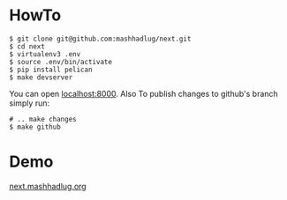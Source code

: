 # HowTo

```
$ git clone git@github.com:mashhadlug/next.git
$ cd next
$ virtualenv3 .env
$ source .env/bin/activate
$ pip install pelican
$ make devserver
```

You can open [localhost:8000](http://localhost:8000/).
Also To publish changes to github's branch simply run:

```
# .. make changes
$ make github
```

# Demo

[next.mashhadlug.org](http://next.mashhadlug.org/)
